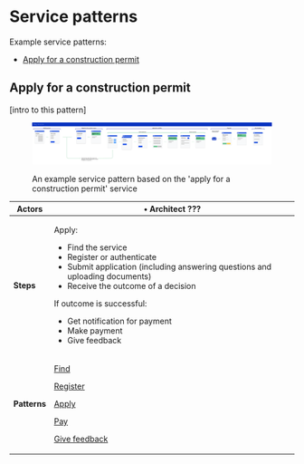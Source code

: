 # Service patterns

Example service patterns:

* [Apply for a construction permit](./#apply-for-a-construction-permit)

## Apply for a construction permit

\[intro to this pattern]

<figure><img src="../../.gitbook/assets/Choosing your patterns.png" alt=""><figcaption><p>An example service pattern based on the 'apply for a construction permit' service</p></figcaption></figure>

| **Actors**   | • Architect ???                                                                                                                                                                                                                                                                                                                        |
| ------------ | -------------------------------------------------------------------------------------------------------------------------------------------------------------------------------------------------------------------------------------------------------------------------------------------------------------------------------------- |
| **Steps**    | <p>Apply:</p><ul><li>Find the service</li><li>Register or authenticate</li><li>Submit application (including answering questions and uploading documents)</li><li>Receive the outcome of a decision</li></ul><p>If outcome is successful:</p><ul><li>Get notification for payment</li><li>Make payment</li><li>Give feedback</li></ul> |
| **Patterns** | <p><a href="find.md">Find</a></p><p><a href="register.md">Register</a></p><p><a href="apply.md">Apply</a></p><p><a href="pay.md">Pay</a></p><p><a href="../design-patterns/asking-users-for-feedback.md">Give feedback</a></p>                                                                                                         |
